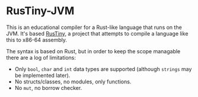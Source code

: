 # RusTiny-JVM

This is an educational compiler for a Rust-like language that runs
on the JVM. It's based [RusTiny](https://github.com/msiemens/rustiny),
a project that attempts to compile a language like this to x86-64
assembly.

The syntax is based on Rust, but in order to keep the scope managable
there are a log of limitations:

- Only `bool`, `char` and `int` data types are supported (although
  `strings` may be implemented later).
- No structs/classes, no modules, only functions.
- No `mut`, no borrow checker.
